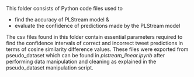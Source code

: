 This folder consists of Python code files used to  
- find the accuracy of PLStream model &
- evaluate the confidence of predictions made by the PLStream model

The csv files found in this folder contain essential parameters required to find the confidence intervals of correct and incorrect tweet predictions in terms of cosine similarity difference values. These files were exported from pseudo_dataset which can be found in *plstream_linear.ipynb* after performing data manipulation and cleaning as explained in the pseudo_dataset manipulation script. 
